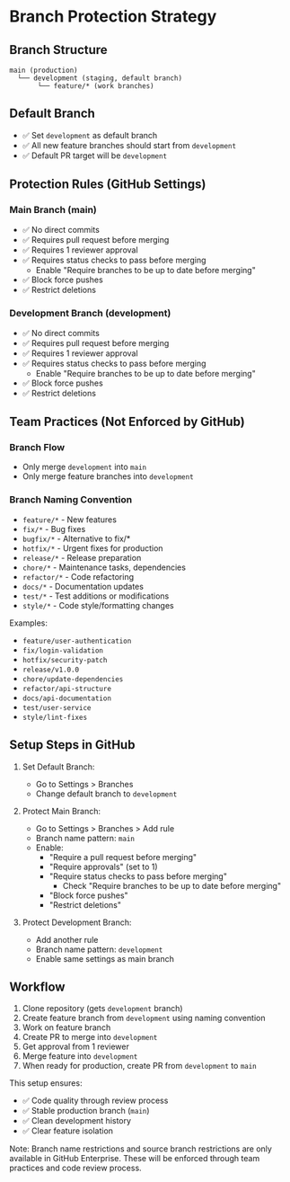 # Branch Protection Strategy

## Branch Structure
```
main (production)
  └── development (staging, default branch)
       └── feature/* (work branches)
```

## Default Branch
- ✅ Set `development` as default branch
- ✅ All new feature branches should start from `development`
- ✅ Default PR target will be `development`

## Protection Rules (GitHub Settings)

### Main Branch (main)
- ✅ No direct commits
- ✅ Requires pull request before merging
- ✅ Requires 1 reviewer approval
- ✅ Requires status checks to pass before merging
  - Enable "Require branches to be up to date before merging"
- ✅ Block force pushes
- ✅ Restrict deletions

### Development Branch (development)
- ✅ No direct commits
- ✅ Requires pull request before merging
- ✅ Requires 1 reviewer approval
- ✅ Requires status checks to pass before merging
  - Enable "Require branches to be up to date before merging"
- ✅ Block force pushes
- ✅ Restrict deletions

## Team Practices (Not Enforced by GitHub)

### Branch Flow
- Only merge `development` into `main`
- Only merge feature branches into `development`

### Branch Naming Convention
- `feature/*`  - New features
- `fix/*`      - Bug fixes
- `bugfix/*`   - Alternative to fix/*
- `hotfix/*`   - Urgent fixes for production
- `release/*`  - Release preparation
- `chore/*`    - Maintenance tasks, dependencies
- `refactor/*` - Code refactoring
- `docs/*`     - Documentation updates
- `test/*`     - Test additions or modifications
- `style/*`    - Code style/formatting changes

Examples:
- `feature/user-authentication`
- `fix/login-validation`
- `hotfix/security-patch`
- `release/v1.0.0`
- `chore/update-dependencies`
- `refactor/api-structure`
- `docs/api-documentation`
- `test/user-service`
- `style/lint-fixes`

## Setup Steps in GitHub

1. Set Default Branch:
   - Go to Settings > Branches
   - Change default branch to `development`

2. Protect Main Branch:
   - Go to Settings > Branches > Add rule
   - Branch name pattern: `main`
   - Enable:
     - "Require a pull request before merging"
     - "Require approvals" (set to 1)
     - "Require status checks to pass before merging"
       - Check "Require branches to be up to date before merging"
     - "Block force pushes"
     - "Restrict deletions"

3. Protect Development Branch:
   - Add another rule
   - Branch name pattern: `development`
   - Enable same settings as main branch

## Workflow
1. Clone repository (gets `development` branch)
2. Create feature branch from `development` using naming convention
3. Work on feature branch
4. Create PR to merge into `development`
5. Get approval from 1 reviewer
6. Merge feature into `development`
7. When ready for production, create PR from `development` to `main`

This setup ensures:
- ✅ Code quality through review process
- ✅ Stable production branch (`main`)
- ✅ Clean development history
- ✅ Clear feature isolation

Note: Branch name restrictions and source branch restrictions are only available in GitHub Enterprise. These will be enforced through team practices and code review process.